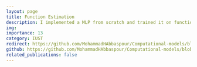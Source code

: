 ```yaml
---
layout: page
title: Function Estimation
description: I implemented a MLP from scratch and trained it on function estimation
img: 
importance: 13
category: IUST
redirect: https://github.com/MohammadHAbbaspour/Computational-models/blob/main/Function_Estimation.ipynb
github: https://github.com/MohammadHAbbaspour/Computational-models/blob/main/Function_Estimation.ipynb
related_publications: false
---
```

